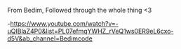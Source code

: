 

From Bedim, Followed through the whole thing <3

-https://www.youtube.com/watch?v=-uQIBlaZ4P0&list=PL07efmqYWHZ_rVeQ1ws0ER9eL6cxo-d5V&ab_channel=Bedimcode
